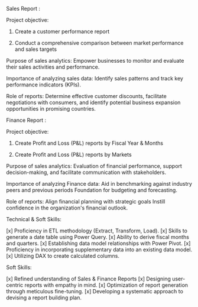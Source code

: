 Sales Report :

Project objective:

1. Create a customer performance report

2. Conduct a comprehensive comparison between market performance and sales targets

Purpose of sales analytics: Empower businesses to monitor and evaluate their sales activities and performance.

Importance of analyzing sales data: Identify sales patterns and track key performance indicators (KPIs).

Role of reports: Determine effective customer discounts, facilitate negotiations with consumers, and identify potential business expansion opportunities in promising countries.

Finance Report :

Project objective:

1. Create Profit and Loss (P&L) reports by Fiscal Year & Months

2. Create Profit and Loss (P&L) reports by Markets

Purpose of sales analytics: Evaluation of financial performance, support decision-making, and facilitate communication with stakeholders.

Importance of analyzing Finance data: Aid in benchmarking against industry peers and previous periods Foundation for budgeting and forecasting.

Role of reports: Align financial planning with strategic goals Instill confidence in the organization's financial outlook.

Technical & Soft Skills:

[x] Proficiency in ETL methodology (Extract, Transform, Load).
[x] Skills to generate a date table using Power Query.
[x] Ability to derive fiscal months and quarters.
[x] Establishing data model relationships with Power Pivot.
[x] Proficiency in incorporating supplementary data into an existing data model.
[x] Utilizing DAX to create calculated columns.

Soft Skills:

[x] Refined understanding of Sales & Finance Reports
[x] Designing user-centric reports with empathy in mind.
[x] Optimization of report generation through meticulous fine-tuning.
[x] Developing a systematic approach to devising a report building plan.
